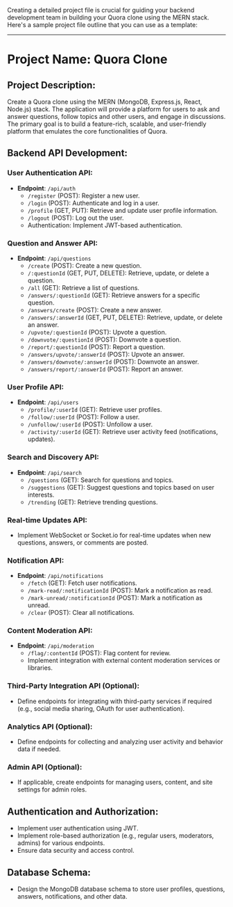 Creating a detailed project file is crucial for guiding your backend development team in building your Quora clone using the MERN stack. Here's a sample project file outline that you can use as a template:

---

# Project Name: Quora Clone

## Project Description:

Create a Quora clone using the MERN (MongoDB, Express.js, React, Node.js) stack. The application will provide a platform for users to ask and answer questions, follow topics and other users, and engage in discussions. The primary goal is to build a feature-rich, scalable, and user-friendly platform that emulates the core functionalities of Quora.

## Backend API Development:

### User Authentication API:

- **Endpoint**: `/api/auth`
  - `/register` (POST): Register a new user.
  - `/login` (POST): Authenticate and log in a user.
  - `/profile` (GET, PUT): Retrieve and update user profile information.
  - `/logout` (POST): Log out the user.
  - Authentication: Implement JWT-based authentication.

### Question and Answer API:

- **Endpoint**: `/api/questions`
  - `/create` (POST): Create a new question.
  - `/:questionId` (GET, PUT, DELETE): Retrieve, update, or delete a question.
  - `/all` (GET): Retrieve a list of questions.
  - `/answers/:questionId` (GET): Retrieve answers for a specific question.
  - `/answers/create` (POST): Create a new answer.
  - `/answers/:answerId` (GET, PUT, DELETE): Retrieve, update, or delete an answer.
  - `/upvote/:questionId` (POST): Upvote a question.
  - `/downvote/:questionId` (POST): Downvote a question.
  - `/report/:questionId` (POST): Report a question.
  - `/answers/upvote/:answerId` (POST): Upvote an answer.
  - `/answers/downvote/:answerId` (POST): Downvote an answer.
  - `/answers/report/:answerId` (POST): Report an answer.

### User Profile API:

- **Endpoint**: `/api/users`
  - `/profile/:userId` (GET): Retrieve user profiles.
  - `/follow/:userId` (POST): Follow a user.
  - `/unfollow/:userId` (POST): Unfollow a user.
  - `/activity/:userId` (GET): Retrieve user activity feed (notifications, updates).

### Search and Discovery API:

- **Endpoint**: `/api/search`
  - `/questions` (GET): Search for questions and topics.
  - `/suggestions` (GET): Suggest questions and topics based on user interests.
  - `/trending` (GET): Retrieve trending questions.

### Real-time Updates API:

- Implement WebSocket or Socket.io for real-time updates when new questions, answers, or comments are posted.

### Notification API:

- **Endpoint**: `/api/notifications`
  - `/fetch` (GET): Fetch user notifications.
  - `/mark-read/:notificationId` (POST): Mark a notification as read.
  - `/mark-unread/:notificationId` (POST): Mark a notification as unread.
  - `/clear` (POST): Clear all notifications.

### Content Moderation API:

- **Endpoint**: `/api/moderation`
  - `/flag/:contentId` (POST): Flag content for review.
  - Implement integration with external content moderation services or libraries.

### Third-Party Integration API (Optional):

- Define endpoints for integrating with third-party services if required (e.g., social media sharing, OAuth for user authentication).

### Analytics API (Optional):

- Define endpoints for collecting and analyzing user activity and behavior data if needed.

### Admin API (Optional):

- If applicable, create endpoints for managing users, content, and site settings for admin roles.

## Authentication and Authorization:

- Implement user authentication using JWT.
- Implement role-based authorization (e.g., regular users, moderators, admins) for various endpoints.
- Ensure data security and access control.

## Database Schema:

- Design the MongoDB database schema to store user profiles, questions, answers, notifications, and other data.


